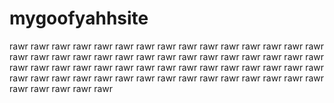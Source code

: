 # mygoofyahhsite

rawr rawr rawr rawr rawr rawr rawr rawr rawr rawr rawr rawr rawr rawr rawr rawr rawr rawr rawr rawr rawr rawr rawr rawr rawr rawr rawr rawr rawr rawr rawr rawr rawr rawr rawr rawr rawr rawr rawr rawr rawr rawr rawr rawr rawr rawr rawr rawr rawr rawr rawr rawr rawr rawr rawr rawr rawr rawr rawr rawr rawr rawr rawr rawr rawr 
